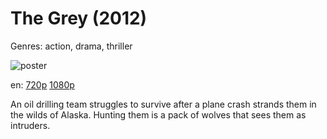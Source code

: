 # The Grey (2012)

Genres: action, drama, thriller

![poster](http://image.tmdb.org/t/p/w500/bwN4x9RTLtDUDvaOWg4yvOBU38I.jpg)

en:
  [720p](magnet:?xt=urn:btih:5FA3EC4C5C0236DC61B54E862126208FB4A036F0&tr=udp://glotorrents.pw:6969/announce&tr=udp://tracker.opentrackr.org:1337/announce&tr=udp://torrent.gresille.org:80/announce&tr=udp://tracker.openbittorrent.com:80&tr=udp://tracker.coppersurfer.tk:6969&tr=udp://tracker.leechers-paradise.org:6969&tr=udp://p4p.arenabg.ch:1337&tr=udp://tracker.internetwarriors.net:1337)
  [1080p](magnet:?xt=urn:btih:AB76B5D6051A24E151F7A20486F97D0D86602CC5&tr=udp://glotorrents.pw:6969/announce&tr=udp://tracker.opentrackr.org:1337/announce&tr=udp://torrent.gresille.org:80/announce&tr=udp://tracker.openbittorrent.com:80&tr=udp://tracker.coppersurfer.tk:6969&tr=udp://tracker.leechers-paradise.org:6969&tr=udp://p4p.arenabg.ch:1337&tr=udp://tracker.internetwarriors.net:1337)
  


An oil drilling team struggles to survive after a plane crash strands them in the wilds of Alaska. Hunting them is a pack of wolves that sees them as intruders.